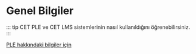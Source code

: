 # Genel Bilgiler

::: tip
CET PLE ve CET LMS sistemlerinin nasıl kullanıldığını öğrenebilirsiniz.
:::

[PLE hakkındaki bilgiler için](./PLE.md)
